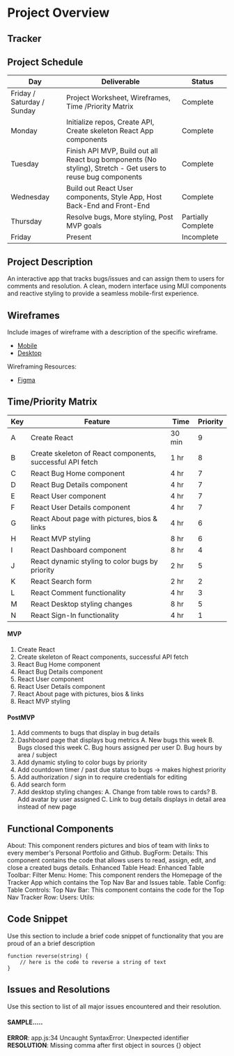 # Project Overview

## Tracker

## Project Schedule

|  Day | Deliverable | Status
|---|---| ---|
|Friday / Saturday / Sunday| Project Worksheet, Wireframes, Time /Priority Matrix | Complete
|Monday| Initialize repos, Create API, Create skeleton React App components | Complete
|Tuesday| Finish API MVP, Build out all React bug bomponents (No styling), Stretch - Get users to reuse bug components  | Complete
|Wednesday| Build out React User components, Style App, Host Back-End and Front-End | Complete
|Thursday| Resolve bugs, More styling, Post MVP goals | Partially Complete
|Friday| Present | Incomplete


## Project Description

An interactive app that tracks bugs/issues and can assign them to users for comments and resolution. A clean, modern interface using MUI components and reactive styling to provide a seamless mobile-first experience.

## Wireframes

Include images of wireframe with a description of the specific wireframe.   

- [Mobile](https://i.imgur.com/P3iBEZf.jpg)
- [Desktop](https://i.imgur.com/xpOWo0E.jpg)

Wireframing Resources:

- [Figma](https://www.figma.com/)


## Time/Priority Matrix 

|  Key | Feature | Time | Priority
|---|---|---|---|
| A | Create React | 30 min | 9
| B | Create skeleton of React components, successful API fetch | 1 hr | 8
| C | React Bug Home component  | 4 hr | 7
| D | React Bug Details component | 4 hr | 7
| E | React User component | 4 hr | 7
| F | React User Details component | 4 hr | 7
| G | React About page with pictures, bios & links | 4 hr | 6
| H | React MVP styling | 8 hr | 6
| I | React Dashboard component | 8 hr | 4
| J | React dynamic styling to color bugs by priority | 2 hr | 5
| K | React Search form | 2 hr | 2
| L | React Comment functionality| 4 hr | 3
| M | React Desktop styling changes | 8 hr | 5
| N | React Sign-In functionality | 4 hr | 1
 

#### MVP

1. Create React
2. Create skeleton of React components, successful API fetch
3. React Bug Home component
4. React Bug Details component
5. React User component
6. React User Details component
7. React About page with pictures, bios & links
8. React MVP styling

#### PostMVP 

1. Add comments to bugs that display in bug details
2. Dashboard page that displays bug metrics
    A. New bugs this week
    B. Bugs closed this week
    C. Bug hours assigned per user
    D. Bug hours by area / subject
3. Add dynamic styling to color bugs by priority
4. Add countdown timer / past due status to bugs -> makes highest priority
5. Add authorization / sign in to require credentials for editing
6. Add search form
7. Add desktop styling changes:
    A. Change from table rows to cards?
    B. Add avatar by user assigned
    C. Link to bug details displays in detail area instead of new page


## Functional Components

About: This component renders pictures and bios of team with links to every member's Personal Portfolio and Github.
BugForm: 
Details: This component contains the code that allows users to read, assign, edit, and close a created bugs details.
Enhanced Table Head: 
Enhanced Table Toolbar:
Filter Menu:
Home: This component renders the Homepage of the Tracker App which contains the Top Nav Bar and Issues table.
Table Config:
Table Controls:
Top Nav Bar: This component contains the code for the Top Nav
Tracker Row:
Users:
Utils: 

## Code Snippet

Use this section to include a brief code snippet of functionality that you are proud of an a brief description  

```
function reverse(string) {
	// here is the code to reverse a string of text
}
```

## Issues and Resolutions
 Use this section to list of all major issues encountered and their resolution.

#### SAMPLE.....
**ERROR**: app.js:34 Uncaught SyntaxError: Unexpected identifier                                
**RESOLUTION**: Missing comma after first object in sources {} object
